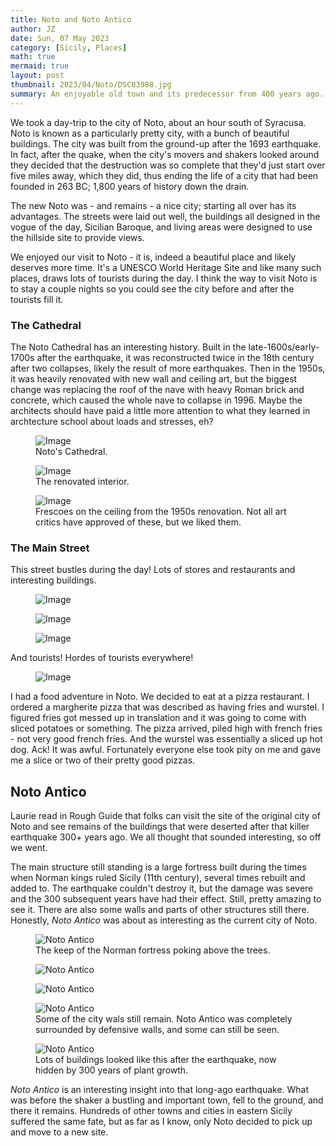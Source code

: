 ```yaml
---
title: Noto and Noto Antico
author: JZ
date: Sun, 07 May 2023
category: [Sicily, Places]
math: true
mermaid: true
layout: post
thumbnail: 2023/04/Noto/DSC03988.jpg
summary: An enjoyable old town and its predecessor from 400 years ago.
---
```

We took a day-trip to the city of Noto, about an hour south of Syracusa. Noto is known as a particularly pretty city, with a bunch of beautiful buildings. The city was built from the ground-up after the 1693 earthquake. In fact, after the quake, when the city's movers and shakers looked around they decided that the destruction was so complete that they'd just start over five miles away, which they did, thus ending the life of a city that had been founded in 263 BC; 1,800 years of history down the drain.

The new Noto was - and remains - a nice city; starting all over has its advantages. The streets were laid out well, the buildings all designed in the vogue of the day, Sicilian Baroque, and living areas were designed to use the hillside site to provide views.

We enjoyed our visit to Noto - it is, indeed a beautiful place and likely deserves more time. It's a UNESCO World Heritage Site and like many such places, draws lots of tourists during the day. I think the way to visit Noto is to stay a couple nights so you could see the city before and after the tourists fill it.

<h3>The Cathedral</h3>
The Noto Cathedral has an interesting history. Built in the late-1600s/early-1700s after the earthquake, it was reconstructed twice in the 18th century after two collapses, likely the result of more earthquakes. Then in the 1950s, it was heavily renovated with new wall and ceiling art, but the biggest change was replacing the roof of the nave with heavy Roman brick and concrete, which caused the whole nave to collapse in 1996. Maybe the architects should have paid a little more attention to what they learned in archtecture school about loads and stresses, eh?
<figure class = "landscape">
	<img src="{{"/assets/images/2023/04/Noto/DSC03988.jpg" | prepend: site.baseurl | prepend: site.url }}" alt="Image" />
	<figcaption>Noto's Cathedral. </figcaption>
</figure>
<figure class = "portrait">
	<img src="{{"/assets/images/2023/04/Noto/DSC04001.jpg" | prepend: site.baseurl | prepend: site.url }}" alt="Image" />
	<figcaption>The renovated interior.</figcaption>
</figure>
<figure class = "portrait">
	<img src="{{"/assets/images/2023/04/Noto/DSC04003.jpg" | prepend: site.baseurl | prepend: site.url }}" alt="Image" />
	<figcaption>Frescoes on the ceiling from the 1950s renovation. Not all art critics have approved of these, but we liked them.</figcaption>
</figure>

<h3>The Main Street</h3>
This street bustles during the day! Lots of stores and restaurants and interesting buildings.

<figure class = "landscape">
	<img src="{{"/assets/images/2023/04/Noto/DSC04026.jpg" | prepend: site.baseurl | prepend: site.url }}" alt="Image" />
	<figcaption></figcaption>
</figure>

<figure class = "landscapes">
	<img src="{{"/assets/images/2023/04/Noto/DSC04012.jpg" | prepend: site.baseurl | prepend: site.url }}" alt="Image" />
	<figcaption></figcaption>
</figure>

<figure class = "portrait">
	<img src="{{"/assets/images/2023/04/Noto/DSC04032.jpg" | prepend: site.baseurl | prepend: site.url }}" alt="Image" />
	<figcaption></figcaption>
</figure>

And tourists! Hordes of tourists everywhere!
<figure class = "landscape">
	<img src="{{"/assets/images/2023/04/Noto/DSC04007.jpg" | prepend: site.baseurl | prepend: site.url }}" alt="Image" />
	<figcaption></figcaption>
</figure>

I had a food adventure in Noto. We decided to eat at a pizza restaurant. I ordered a margherite pizza that was described as having fries and wurstel. I figured fries got messed up in translation and it was going to come with sliced potatoes or something. The pizza arrived, piled high with french fries - not very good french fries. And the wurstel was essentially a sliced up hot dog. Ack! It was awful. Fortunately everyone else took pity on me and gave me a slice or two of their pretty good pizzas. 

<h2>Noto Antico</h2>
Laurie read in Rough Guide that folks can visit the site of the original city of Noto and see remains of the buildings that were deserted after that killer earthquake 300+ years ago. We all thought that sounded interesting, so off we went. 

The main structure still standing is a large fortress built during the times when Norman kings ruled Sicily (11th century), several times rebuilt and added to. The earthquake couldn't destroy it, but the damage was severe and the 300 subsequent years have had their effect. Still, pretty amazing to see it. There are also some walls and parts of other structures still there. Honestly, <em>Noto Antico</em> was about as interesting as the current city of Noto.

<figure class = "landscape">
	<img src="{{"/assets/images/2023/04/Noto/DSC04044.jpg" | prepend: site.baseurl | prepend: site.url }}" alt="Noto Antico" />
	<figcaption>The keep of the Norman fortress poking above the trees.</figcaption>
</figure>

<figure class = "landscape">
	<img src="{{"/assets/images/2023/04/Noto/DSC04045.jpg" | prepend: site.baseurl | prepend: site.url }}" alt="Noto Antico" />
	<figcaption></figcaption>
</figure>
<figure class = "landscape">
	<img src="{{"/assets/images/2023/04/Noto/DSC04058.jpg" | prepend: site.baseurl | prepend: site.url }}" alt="Noto Antico" />
	<figcaption></figcaption>
</figure>
<figure class = "landscape">
	<img src="{{"/assets/images/2023/04/Noto/DSC04047.jpg" | prepend: site.baseurl | prepend: site.url }}" alt="Noto Antico" />
	<figcaption>Some of the city wals still remain. Noto Antico was completely surrounded by defensive walls, and some can still be seen.</figcaption>
</figure>
<figure class = "landscape">
	<img src="{{"/assets/images/2023/04/Noto/DSC04075.jpg" | prepend: site.baseurl | prepend: site.url }}" alt="Noto Antico" />
	<figcaption>Lots of buildings looked like this after the earthquake, now hidden by 300 years of plant growth.</figcaption>
</figure>

<em>Noto Antico</em> is an interesting insight into that long-ago earthquake. What was before the shaker a bustling and important town, fell to the ground, and there it remains. Hundreds of other towns and cities in eastern Sicily suffered the same fate, but as far as I know, only Noto decided to pick up and move to a new site. 